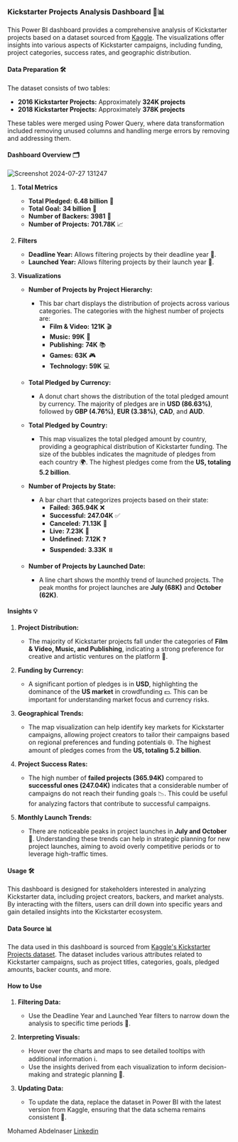 ### Kickstarter Projects Analysis Dashboard 🎨📊

This Power BI dashboard provides a comprehensive analysis of Kickstarter projects based on a dataset sourced from [Kaggle](https://www.kaggle.com/datasets/kemical/kickstarter-projects). The visualizations offer insights into various aspects of Kickstarter campaigns, including funding, project categories, success rates, and geographic distribution.

#### Data Preparation 🛠️

The dataset consists of two tables:
- **2016 Kickstarter Projects:** Approximately **324K projects**
- **2018 Kickstarter Projects:** Approximately **378K projects**

These tables were merged using Power Query, where data transformation included removing unused columns and handling merge errors by removing and addressing them.

#### Dashboard Overview 🗂️
![Screenshot 2024-07-27 131247](https://github.com/user-attachments/assets/84503c52-feee-4278-bd13-5c69e4d1c6cf)

1. **Total Metrics**
   - **Total Pledged:** **6.48 billion** 💸
   - **Total Goal:** **34 billion** 🎯
   - **Number of Backers:** **3981** 👥
   - **Number of Projects:** **701.78K** 📈

2. **Filters**
   - **Deadline Year:** Allows filtering projects by their deadline year 📅.
   - **Launched Year:** Allows filtering projects by their launch year 🚀.

3. **Visualizations**

   - **Number of Projects by Project Hierarchy:**
     - This bar chart displays the distribution of projects across various categories. The categories with the highest number of projects are:
       - **Film & Video:** **121K** 🎬
       - **Music:** **99K** 🎵
       - **Publishing:** **74K** 📚
       - **Games:** **63K** 🎮
       - **Technology:** **59K** 💻

   - **Total Pledged by Currency:**
     - A donut chart shows the distribution of the total pledged amount by currency. The majority of pledges are in **USD (86.63%)**, followed by **GBP (4.76%)**, **EUR (3.38%)**, **CAD**, and **AUD**.

   - **Total Pledged by Country:**
     - This map visualizes the total pledged amount by country, providing a geographical distribution of Kickstarter funding. The size of the bubbles indicates the magnitude of pledges from each country 🌍. The highest pledges come from the **US, totaling 5.2 billion**.

   - **Number of Projects by State:**
     - A bar chart that categorizes projects based on their state:
       - **Failed:** **365.94K** ❌
       - **Successful:** **247.04K** ✅
       - **Canceled:** **71.13K** 🚫
       - **Live:** **7.23K** 🔴
       - **Undefined:** **7.12K** ❓
       - **Suspended:** **3.33K** ⏸️

   - **Number of Projects by Launched Date:**
     - A line chart shows the monthly trend of launched projects. The peak months for project launches are **July (68K)** and **October (62K)**.

#### Insights 💡

1. **Project Distribution:**
   - The majority of Kickstarter projects fall under the categories of **Film & Video, Music, and Publishing**, indicating a strong preference for creative and artistic ventures on the platform 🎨.

2. **Funding by Currency:**
   - A significant portion of pledges is in **USD**, highlighting the dominance of the **US market** in crowdfunding 💵. This can be important for understanding market focus and currency risks.

3. **Geographical Trends:**
   - The map visualization can help identify key markets for Kickstarter campaigns, allowing project creators to tailor their campaigns based on regional preferences and funding potentials 🌐. The highest amount of pledges comes from the **US, totaling 5.2 billion**.

4. **Project Success Rates:**
   - The high number of **failed projects (365.94K)** compared to **successful ones (247.04K)** indicates that a considerable number of campaigns do not reach their funding goals 📉. This could be useful for analyzing factors that contribute to successful campaigns.

5. **Monthly Launch Trends:**
   - There are noticeable peaks in project launches in **July and October** 📅. Understanding these trends can help in strategic planning for new project launches, aiming to avoid overly competitive periods or to leverage high-traffic times.

#### Usage 🛠️

This dashboard is designed for stakeholders interested in analyzing Kickstarter data, including project creators, backers, and market analysts. By interacting with the filters, users can drill down into specific years and gain detailed insights into the Kickstarter ecosystem.

#### Data Source 📊

The data used in this dashboard is sourced from [Kaggle's Kickstarter Projects dataset](https://www.kaggle.com/datasets/kemical/kickstarter-projects). The dataset includes various attributes related to Kickstarter campaigns, such as project titles, categories, goals, pledged amounts, backer counts, and more.

#### How to Use

1. **Filtering Data:**
   - Use the Deadline Year and Launched Year filters to narrow down the analysis to specific time periods 📆.
   
2. **Interpreting Visuals:**
   - Hover over the charts and maps to see detailed tooltips with additional information ℹ️.
   - Use the insights derived from each visualization to inform decision-making and strategic planning 💼.

3. **Updating Data:**
   - To update the data, replace the dataset in Power BI with the latest version from Kaggle, ensuring that the data schema remains consistent 🔄.

Mohamed Abdelnaser
[Linkedin](https://www.linkedin.com/in/3bnaser01/)
